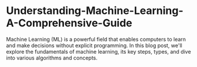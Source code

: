 # Understanding-Machine-Learning-A-Comprehensive-Guide
Machine Learning (ML) is a powerful field that enables computers to learn and make decisions without explicit programming. In this blog post, we'll explore the fundamentals of machine learning, its key steps, types, and dive into various algorithms and concepts.
